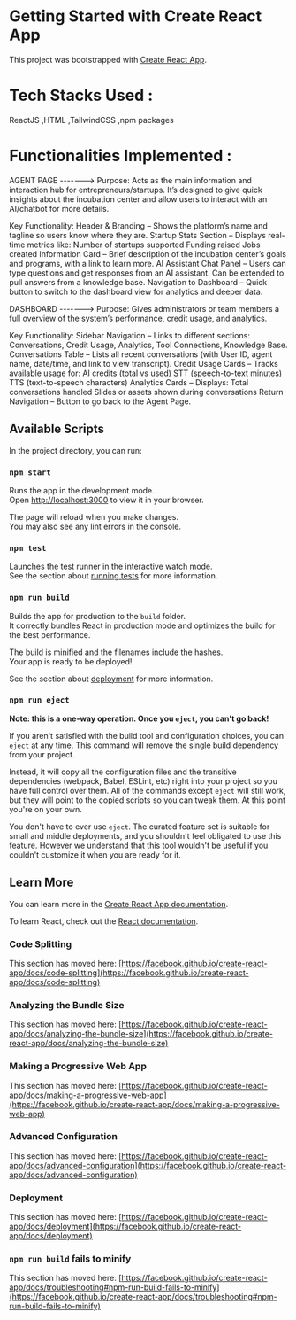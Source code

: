 # Getting Started with Create React App

This project was bootstrapped with [Create React App](https://github.com/facebook/create-react-app).

# Tech Stacks Used :

ReactJS
,HTML
,TailwindCSS
,npm packages

# Functionalities Implemented : 

AGENT PAGE ------->
Purpose:
Acts as the main information and interaction hub for entrepreneurs/startups.
It’s designed to give quick insights about the incubation center and allow users to interact with an AI/chatbot for more details.

Key Functionality:
Header & Branding – Shows the platform’s name and tagline so users know where they are.
Startup Stats Section – Displays real-time metrics like:
    Number of startups supported
    Funding raised
    Jobs created
Information Card – Brief description of the incubation center’s goals and programs, with a link to learn more.
AI Assistant Chat Panel –
    Users can type questions and get responses from an AI assistant.
    Can be extended to pull answers from a knowledge base.
Navigation to Dashboard – Quick button to switch to the dashboard view for analytics and deeper data.

DASHBOARD ------->
Purpose:
Gives administrators or team members a full overview of the system’s performance, credit usage, and analytics.

Key Functionality:
Sidebar Navigation – Links to different sections: Conversations, Credit Usage, Analytics, Tool Connections, Knowledge Base.
Conversations Table –
    Lists all recent conversations (with User ID, agent name, date/time, and link to view transcript).
Credit Usage Cards – Tracks available usage for:
    AI credits (total vs used)
    STT (speech-to-text minutes)
    TTS (text-to-speech characters)
Analytics Cards – Displays:
    Total conversations handled
    Slides or assets shown during conversations
Return Navigation – Button to go back to the Agent Page.

## Available Scripts

In the project directory, you can run:

### `npm start`

Runs the app in the development mode.\
Open [http://localhost:3000](http://localhost:3000) to view it in your browser.

The page will reload when you make changes.\
You may also see any lint errors in the console.

### `npm test`

Launches the test runner in the interactive watch mode.\
See the section about [running tests](https://facebook.github.io/create-react-app/docs/running-tests) for more information.

### `npm run build`

Builds the app for production to the `build` folder.\
It correctly bundles React in production mode and optimizes the build for the best performance.

The build is minified and the filenames include the hashes.\
Your app is ready to be deployed!

See the section about [deployment](https://facebook.github.io/create-react-app/docs/deployment) for more information.

### `npm run eject`

**Note: this is a one-way operation. Once you `eject`, you can't go back!**

If you aren't satisfied with the build tool and configuration choices, you can `eject` at any time. This command will remove the single build dependency from your project.

Instead, it will copy all the configuration files and the transitive dependencies (webpack, Babel, ESLint, etc) right into your project so you have full control over them. All of the commands except `eject` will still work, but they will point to the copied scripts so you can tweak them. At this point you're on your own.

You don't have to ever use `eject`. The curated feature set is suitable for small and middle deployments, and you shouldn't feel obligated to use this feature. However we understand that this tool wouldn't be useful if you couldn't customize it when you are ready for it.

## Learn More

You can learn more in the [Create React App documentation](https://facebook.github.io/create-react-app/docs/getting-started).

To learn React, check out the [React documentation](https://reactjs.org/).

### Code Splitting

This section has moved here: [https://facebook.github.io/create-react-app/docs/code-splitting](https://facebook.github.io/create-react-app/docs/code-splitting)

### Analyzing the Bundle Size

This section has moved here: [https://facebook.github.io/create-react-app/docs/analyzing-the-bundle-size](https://facebook.github.io/create-react-app/docs/analyzing-the-bundle-size)

### Making a Progressive Web App

This section has moved here: [https://facebook.github.io/create-react-app/docs/making-a-progressive-web-app](https://facebook.github.io/create-react-app/docs/making-a-progressive-web-app)

### Advanced Configuration

This section has moved here: [https://facebook.github.io/create-react-app/docs/advanced-configuration](https://facebook.github.io/create-react-app/docs/advanced-configuration)

### Deployment

This section has moved here: [https://facebook.github.io/create-react-app/docs/deployment](https://facebook.github.io/create-react-app/docs/deployment)

### `npm run build` fails to minify

This section has moved here: [https://facebook.github.io/create-react-app/docs/troubleshooting#npm-run-build-fails-to-minify](https://facebook.github.io/create-react-app/docs/troubleshooting#npm-run-build-fails-to-minify)
